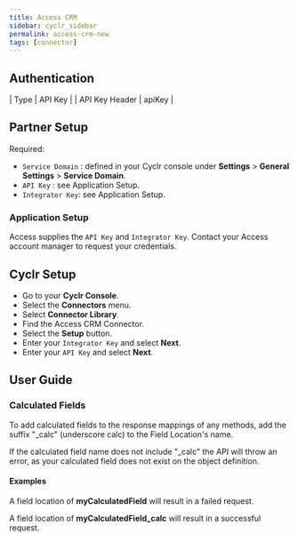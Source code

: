 ```yaml
---
title: Access CRM
sidebar: cyclr_sidebar
permalink: access-crm-new
tags: [connector]
---
```


## Authentication

| Type      | API Key |
| API Key Header | apiKey |

## Partner Setup

Required:
* `Service Domain` : defined in your Cyclr console under **Settings** > **General Settings** > **Service Domain**.
* `API Key` : see Application Setup.
* `Integrator Key`: see Application Setup. 

### Application Setup

Access supplies the `API Key` and `Integrator Key`. Contact your Access account manager to request your credentials.

## Cyclr Setup

*   Go to your **Cyclr Console**.
*   Select the **Connectors** menu.
*   Select **Connector Library**.
*   Find the Access CRM Connector.
*   Select the **Setup** button.
*   Enter your  `Integrator Key` and select **Next**.
*   Enter your  `API Key` and select **Next**.

## User Guide

### Calculated Fields
To add calculated fields to the response mappings of any methods,  add the suffix "\_calc" (underscore calc) to the Field Location's name. 

If the calculated field name does not include "\_calc" the API will throw an error, as your calculated field does not exist on the object definition.

#### Examples

A field location of **myCalculatedField** will result in a failed request.

A field location of **myCalculatedField_calc** will result in a successful request.